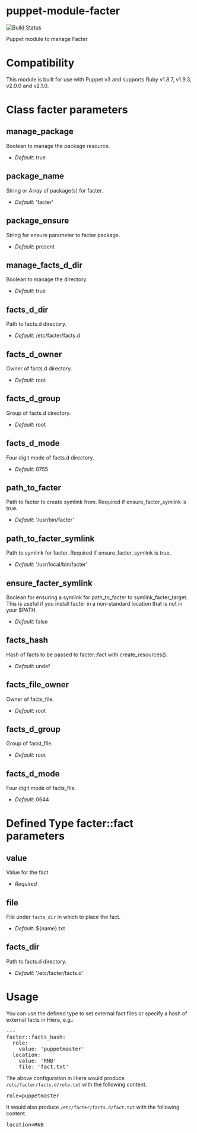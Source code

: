 # puppet-module-facter

[![Build Status](https://travis-ci.org/ghoneycutt/puppet-module-facter.png?branch=master)](https://travis-ci.org/ghoneycutt/puppet-module-facter)

Puppet module to manage Facter

# Compatibility

This module is built for use with Puppet v3 and supports Ruby v1.8.7, v1.9.3, v2.0.0 and v2.1.0.

# Class facter parameters

manage_package
--------------
Boolean to manage the package resource.

- *Default*: true

package_name
------------
String or Array of package(s) for facter.

- *Default*: 'facter'

package_ensure
--------------
String for ensure parameter to facter package.

- *Default*: present

manage_facts_d_dir
------------------
Boolean to manage the directory.

- *Default*: true

facts_d_dir
-----------
Path to facts.d directory.

- *Default*: /etc/facter/facts.d

facts_d_owner
-------------
Owner of facts.d directory.

- *Default*: root

facts_d_group
-------------
Group of facts.d directory.

- *Default*: root

facts_d_mode
------------
Four digit mode of facts.d directory.

- *Default*: 0755

path_to_facter
--------------
Path to facter to create symlink from.  Required if ensure_facter_symlink is true.

- *Default*: '/usr/bin/facter'

path_to_facter_symlink
----------------------
Path to symlink for facter.  Required if ensure_facter_symlink is true.

- *Default*: '/usr/local/bin/facter'

ensure_facter_symlink
---------------------
Boolean for ensuring a symlink for path_to_facter to symlink_facter_target. This is useful if you install facter in a non-standard location that is not in your $PATH.

- *Default*: false

facts_hash
----------
Hash of facts to be passed to facter::fact with create_resources().

- *Default*: undef

facts_file_owner
----------------
Owner of facts_file.

- *Default*: root

facts_d_group
-------------
Group of facst_file.

- *Default*: root

facts_d_mode
------------
Four digit mode of facts_file.

- *Default*: 0644

# Defined Type facter::fact parameters

value
-----
Value for the fact

- *Required*

file
----
File under `facts_dir` in which to place the fact.

- *Default*: ${name}.txt

facts_dir
---------
Path to facts.d directory.

- *Default*: '/etc/facter/facts.d'

# Usage

You can use the defined type to set external fact files or specify a hash of external facts in Hiera, e.g.:
<pre>
---
facter::facts_hash:
  role:
    value: 'puppetmaster'
  location:
    value: 'RNB'
    file: 'fact.txt'
</pre>

The above configuration in Hiera would produce `/etc/facter/facts.d/role.txt` with the following content.
<pre>
role=puppetmaster
</pre>

It would also produce `/etc/facter/facts.d/fact.txt` with the following content.
<pre>
location=RNB
</pre>
